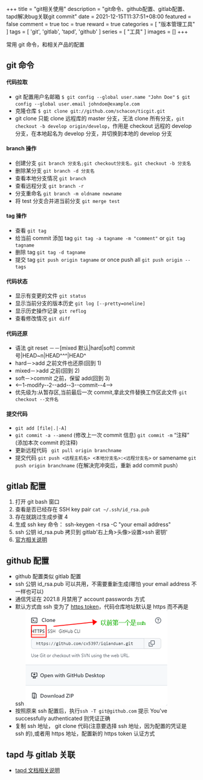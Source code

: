 +++
title = "git相关使用"
description = "git命令、github配置、gitlab配置、tapd解决bug关联git commit"
date = 2021-12-15T11:37:51+08:00
featured = false
comment = true
toc = true
reward = true
categories = [
  "版本管理工具"
]
tags = [
  'git',
  'gitlab',
  'tapd',
  'github'
]
series = [
  "工具"
]
images = []
+++

常用 git 命令，和相关产品的配置

<!--more-->

## git 命令

#### 代码拉取

- git 配置用户名邮箱
  `$ git config --global user.name "John Doe"`
  `$ git config --global user.email johndoe@example.com`
- 克隆仓库 `$ git clone git://github.com/schacon/ticgit.git`
- git clone 只能 clone 远程库的 master 分支，无法 clone 所有分支，`git checkout -b develop origin/develop`，作用是 checkout 远程的 develop 分支，在本地起名为 develop 分支，并切换到本地的 develop 分支

#### branch 操作

- 创建分支 `git branch 分支名;git checkout分支名，git checkout -b 分支名`
- 删除某分支 `git branch -d 分支名`
- 查看本地分支情况 `git branch`
- 查看远程分支 `git branch -r`
- 分支重命名 `git branch -m oldname newname`
- 将 test 分支合并进当前分支 `git merge test`

#### tag 操作

- 查看 `git tag`
- 给当前 commit 添加 tag `git tag -a tagname -m "comment"` or `git tag tagname`
- 删除 tag `git tag -d tagname`
- 提交 tag `git push origin tagname` or once push all `git push origin --tags`

#### 代码状态

- 显示有变更的文件 `git status `
- 显示当前分支的版本历史 `git log [--pretty=oneline]`
- 显示历史操作记录 `git reflog`
- 查看修改情况 `git diff `

#### 代码还原

- 语法 git reset －－[mixed 默认|hard|soft] commit 号|HEAD~n|HEAD^^^|HEAD^
- hard－>add 之前文件也还原(回到 1)
- mixed－>add 之前(回到 2)
- soft－>commit 之前，保留 add(回到 3)
- <--1-modify--2--add--3--commit--4-->
- 优先级为:从暂存区,当前最后一次 commit,拿此文件替换工作区此文件 `git checkout --文件名`

#### 提交代码

- `git add [file|.|-A] `
- `git commit -a --amend` (修改上一次 commit 信息) `git commit -m` “注释” (添加本次 commit 的注释)
- 更新远程代码 ` git pull origin branchname`
- 提交代码 `git push <远程主机名> <本地分支名>:<远程分支名>` or samename `git push origin branchname`
  (在解决完冲突后，重新 add commit push）

## gitlab 配置

1. 打开 git bash 窗口
1. 查看是否已经存在 SSH key pair `cat ~/.ssh/id_rsa.pub`
1. 存在就跳过生成步骤 4
1. 生成 ssh key 命令： ssh-keygen -t rsa -C "your email address"
1. ssh 公钥 id_rsa.pub 拷贝到 gitlab'右上角>头像>设置>ssh 密钥'
1. [官方相关说明](http://172.16.1.155/help/ssh/README#generating-a-new-ssh-key-pair)

## github 配置

- github 配置类似 gitlab 配置
- ssh 公钥 id_rsa.pub 可以共用，不需要重新生成(哪怕 your email address 不一样也可以)
- 通信凭证在 2021.8 月禁用了 account passwords 方式
- 默认方式由 ssh 变为了 [https token](https://github.blog/2020-12-15-token-authentication-requirements-for-git-operations/)，代码仓库地址默认是 https 而不再是 ssh
  ![代码仓库默认地址](images/ck.png?height=200px)
- 按照原来 ssh 配置后，执行`ssh -T git@github.com` 提示 You've successfully authenticated 则凭证正确
- 复制 ssh 地址， git clone 代码(注意要选择 ssh 地址，因为配置的凭证是 ssh 的),或者用 https 地址，配置新的 https token 认证方式

## tapd 与 gitlab 关联

- [tapd 文档相关说明](https://www.tapd.cn/help/show#1120003271001000292)
